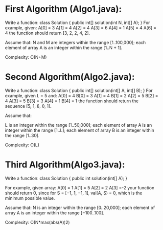 # First Algorithm (Algo1.java):
Write a function:
class Solution { public int[] solution(int N, int[] A); }
For example, given:
    A[0] = 3
    A[1] = 4
    A[2] = 4
    A[3] = 6
    A[4] = 1
    A[5] = 4
    A[6] = 4
the function should return [3, 2, 2, 4, 2].

Assume that: 
N and M are integers within the range [1..100,000];
each element of array A is an integer within the range [1..N + 1].

Complexity:
O(N+M)

# Second Algorithm(Algo2.java):

Write a function:
class Solution { public int[] solution(int[] A, int[] B); }
For example, given L = 5 and:
    A[0] = 4   B[0] = 3
    A[1] = 4   B[1] = 2
    A[2] = 5   B[2] = 4
    A[3] = 5   B[3] = 3
    A[4] = 1   B[4] = 1
the function should return the sequence [5, 1, 8, 0, 1].

Assume that:

L is an integer within the range [1..50,000];
each element of array A is an integer within the range [1..L];
each element of array B is an integer within the range [1..30].

Complexity:
O(L)


# Third Algorithm(Algo3.java):
Write a function:
class Solution { public int solution(int[] A); }


For example, given array:
A[0] = 1
A[1] = 5 
A[2] = 2
A[3] =-2
your function should return 0, since for S = [−1, 1, −1, 1], val(A, S) = 0, which is the minimum possible value.

Assume that:
N is an integer within the range [0..20,000];
each element of array A is an integer within the range [−100..100].


Complexity:
O(N*max(abs(A))2)
